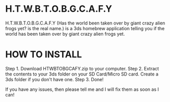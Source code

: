 # H.T.W.B.T.O.B.G.C.A.F.Y
H.T.W.B.T.O.B.G.C.A.F.Y (Has the world been taken over by giant crazy alien frogs yet? is the real name.) is a 3ds homebrew application telling you if the world has been taken over by giant crazy alien frogs yet.

# HOW TO INSTALL
Step 1. Download HTWBTOBGCAFY.zip to your computer.
Step 2. Extract the contents to your 3ds folder on your SD Card/Micro SD card. Create a 3ds folder if you don't have one.
Step 3. Done!

If you have any issues, then please tell me and I will fix them as soon as I can!
